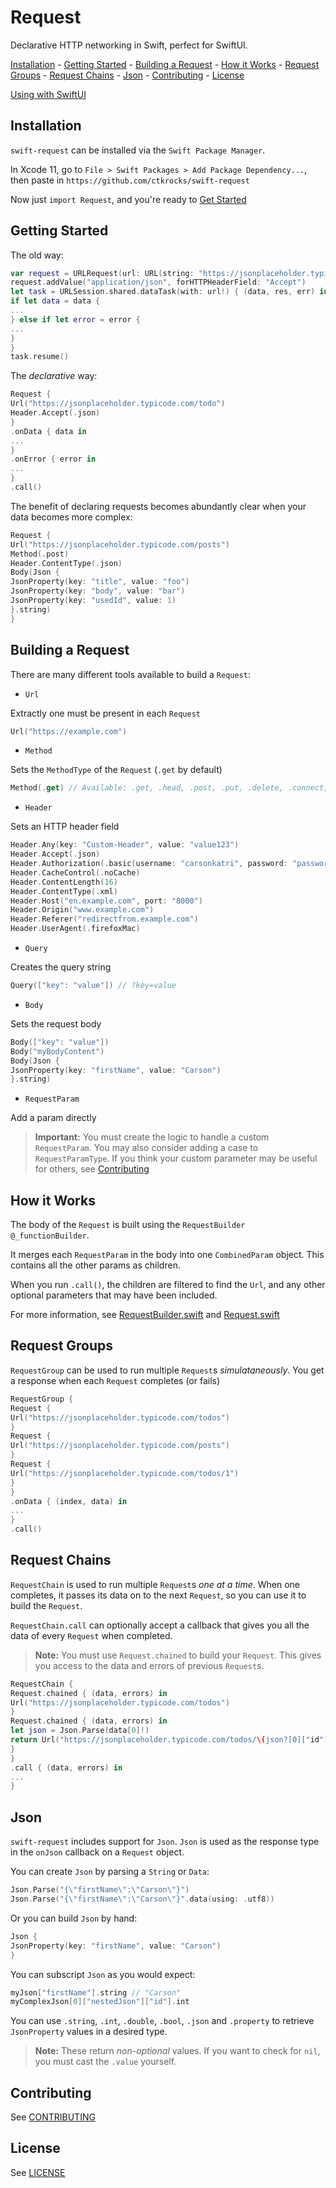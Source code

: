 # Request
Declarative HTTP networking in Swift, perfect for SwiftUI.

[Installation](#installation) - [Getting Started](#getting-started) - [Building a Request](#building-a-request) - [How it Works](#how-it-works) - [Request Groups](#request-groups) - [Request Chains](#request-chains) - [Json](#json) - [Contributing](#contributing) - [License](#license)

[Using with SwiftUI](Resources/swiftui.md)


## Installation
`swift-request` can be installed via the `Swift Package Manager`.

In Xcode 11, go to `File > Swift Packages > Add Package Dependency...`, then paste in `https://github.com/ctkrocks/swift-request`

Now just `import Request`, and you're ready to [Get Started](#getting-started)


## Getting Started
The old way:
```swift
var request = URLRequest(url: URL(string: "https://jsonplaceholder.typicode.com/todos")!)
request.addValue("application/json", forHTTPHeaderField: "Accept")
let task = URLSession.shared.dataTask(with: url!) { (data, res, err) in
if let data = data {
...
} else if let error = error {
...
}
}
task.resume()
```
The *declarative* way:
```swift
Request {
Url("https://jsonplaceholder.typicode.com/todo")
Header.Accept(.json)
}
.onData { data in
...
}
.onError { error in
...
}
.call()
```
The benefit of declaring requests becomes abundantly clear when your data becomes more complex:
```swift
Request {
Url("https://jsonplaceholder.typicode.com/posts")
Method(.post)
Header.ContentType(.json)
Body(Json {
JsonProperty(key: "title", value: "foo")
JsonProperty(key: "body", value: "bar")
JsonProperty(key: "usedId", value: 1)
}.string)
}
```


## Building a Request
There are many different tools available to build a `Request`:
- `Url`

Extractly one must be present in each `Request`
```swift
Url("https://example.com")
```
- `Method`

Sets the `MethodType` of the `Request` (`.get` by default)
```swift
Method(.get) // Available: .get, .head, .post, .put, .delete, .connect, .options, .trace, and .patch 
```
- `Header`

Sets an HTTP header field
```swift
Header.Any(key: "Custom-Header", value: "value123")
Header.Accept(.json)
Header.Authorization(.basic(username: "carsonkatri", password: "password123"))
Header.CacheControl(.noCache)
Header.ContentLength(16)
Header.ContentType(.xml)
Header.Host("en.example.com", port: "8000")
Header.Origin("www.example.com")
Header.Referer("redirectfrom.example.com")
Header.UserAgent(.firefoxMac)
```
- `Query`

Creates the query string
```swift
Query(["key": "value"]) // ?key=value
```
- `Body`

Sets the request body
```swift
Body(["key": "value"])
Body("myBodyContent")
Body(Json {
JsonProperty(key: "firstName", value: "Carson")
}.string)
```
- `RequestParam`

Add a param directly
> **Important:** You must create the logic to handle a custom `RequestParam`. You may also consider adding a case to `RequestParamType`. If you think your custom parameter may be useful for others, see [Contributing](#contributing)


## How it Works
The body of the `Request` is built using the `RequestBuilder` `@_functionBuilder`.

It merges each `RequestParam` in the body into one `CombinedParam` object. This contains all the other params as children.

When you run `.call()`, the children are filtered to find the `Url`, and any other optional parameters that may have been included.

For more information, see [RequestBuilder.swift](Sources/Request/RequestBuilder.swift) and [Request.swift](Sources/Request/Request.swift)


## Request Groups
`RequestGroup` can be used to run multiple `Request`s *simulataneously*. You get a response when each `Request` completes (or fails)
```swift
RequestGroup {
Request {
Url("https://jsonplaceholder.typicode.com/todos")
}
Request {
Url("https://jsonplaceholder.typicode.com/posts")
}
Request {
Url("https://jsonplaceholder.typicode.com/todos/1")
}
}
.onData { (index, data) in
...
}
.call()
```


## Request Chains
`RequestChain` is used to run multiple `Request`s *one at a time*. When one completes, it passes its data on to the next `Request`, so you can use it to build the `Request`.

`RequestChain.call` can optionally accept a callback that gives you all the data of every `Request` when completed.

> **Note:** You must use `Request.chained` to build your `Request`. This gives you access to the data and errors of previous `Request`s.
```swift
RequestChain {
Request.chained { (data, errors) in
Url("https://jsonplaceholder.typicode.com/todos")
}
Request.chained { (data, errors) in
let json = Json.Parse(data[0]!)
return Url("https://jsonplaceholder.typicode.com/todos/\(json?[0]["id"].int ?? 0)")
}
}
.call { (data, errors) in
...
}
```

## Json
`swift-request` includes support for `Json`.
`Json` is used as the response type in the `onJson` callback on a `Request` object.

You can create `Json` by parsing a `String` or `Data`:
```swift
Json.Parse("{\"firstName\":\"Carson\"}")
Json.Parse("{\"firstName\":\"Carson\"}".data(using: .utf8))
```
Or you can build `Json` by hand:
```swift
Json {
JsonProperty(key: "firstName", value: "Carson")
}
```
You can subscript `Json` as you would expect:
```swift
myJson["firstName"].string // "Carson"
myComplexJson[0]["nestedJson"]["id"].int
```

You can use `.string`, `.int`, `.double`, `.bool`, `.json` and `.property` to retrieve `JsonProperty` values in a desired type.
> **Note:** These return *non-optional* values. If you want to check for `nil`, you must cast the `.value` yourself.

## Contributing
See [CONTRIBUTING](CONTRIBUTING.md)

## License
See [LICENSE](LICENSE)
